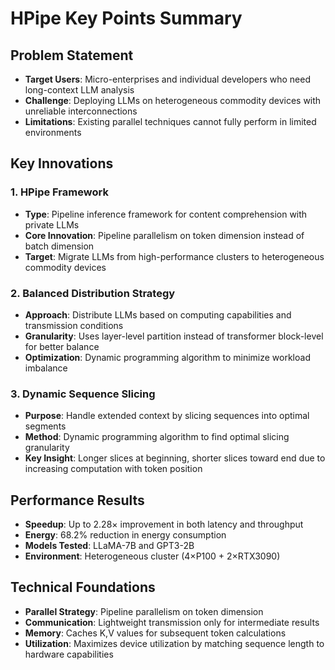 # HPipe Key Points Summary

## Problem Statement
- **Target Users**: Micro-enterprises and individual developers who need long-context LLM analysis
- **Challenge**: Deploying LLMs on heterogeneous commodity devices with unreliable interconnections
- **Limitations**: Existing parallel techniques cannot fully perform in limited environments

## Key Innovations

### 1. HPipe Framework
- **Type**: Pipeline inference framework for content comprehension with private LLMs
- **Core Innovation**: Pipeline parallelism on token dimension instead of batch dimension
- **Target**: Migrate LLMs from high-performance clusters to heterogeneous commodity devices

### 2. Balanced Distribution Strategy
- **Approach**: Distribute LLMs based on computing capabilities and transmission conditions
- **Granularity**: Uses layer-level partition instead of transformer block-level for better balance
- **Optimization**: Dynamic programming algorithm to minimize workload imbalance

### 3. Dynamic Sequence Slicing
- **Purpose**: Handle extended context by slicing sequences into optimal segments
- **Method**: Dynamic programming algorithm to find optimal slicing granularity
- **Key Insight**: Longer slices at beginning, shorter slices toward end due to increasing computation with token position

## Performance Results
- **Speedup**: Up to 2.28× improvement in both latency and throughput
- **Energy**: 68.2% reduction in energy consumption
- **Models Tested**: LLaMA-7B and GPT3-2B
- **Environment**: Heterogeneous cluster (4×P100 + 2×RTX3090)

## Technical Foundations
- **Parallel Strategy**: Pipeline parallelism on token dimension
- **Communication**: Lightweight transmission only for intermediate results
- **Memory**: Caches K,V values for subsequent token calculations
- **Utilization**: Maximizes device utilization by matching sequence length to hardware capabilities
